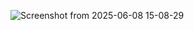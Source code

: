 
![Screenshot from 2025-06-08 15-08-29](https://github.com/user-attachments/assets/cf2a4a27-261d-4254-b3a3-08815171350e)
